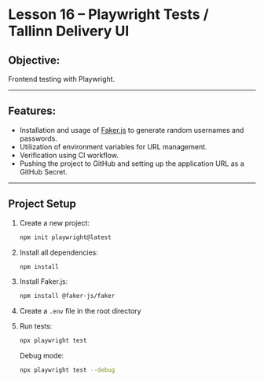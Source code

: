 # Lesson 16 – Playwright Tests / Tallinn Delivery UI

## Objective:
Frontend testing with Playwright.

---

##  Features:

- Installation and usage of [Faker.js](https://www.npmjs.com/package/@faker-js/faker) to generate random usernames and passwords.
- Utilization of environment variables for URL management.
- Verification using CI workflow.
- Pushing the project to GitHub and setting up the application URL as a GitHub Secret.

---


## Project Setup

1. Create a new project:
    
    ```bash
    npm init playwright@latest
    ```

2. Install all dependencies:

    ```bash
    npm install
    ```

3. Install Faker.js:

    ```bash
    npm install @faker-js/faker
    ```

4. Create a `.env` file in the root directory

5. Run tests:

    ```bash
    npx playwright test
    ```

    Debug mode:

    ```bash
    npx playwright test --debug
    ```
